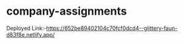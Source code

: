# company-assignments
Deployed Link:-https://652be89402104c70fcf0dcd4--glittery-faun-d83f8e.netlify.app/
